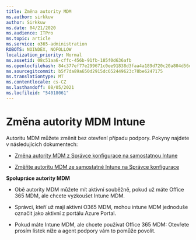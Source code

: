 ```yaml
---
title: Změna autority MDM
ms.author: sirkkuw
author: Sirkkuw
ms.date: 04/21/2020
ms.audience: ITPro
ms.topic: article
ms.service: o365-administration
ROBOTS: NOINDEX, NOFOLLOW
localization_priority: Normal
ms.assetid: 08c51aa6-cffc-456b-91fb-185f0d636afb
ms.openlocfilehash: 84c377ef77e299671c0ee91838d3faa4a189d720c20a804d56d3323823b701c2
ms.sourcegitcommit: b5f7da89a650d2915dc652449623c78be6247175
ms.translationtype: MT
ms.contentlocale: cs-CZ
ms.lasthandoff: 08/05/2021
ms.locfileid: "54018061"
---
```

# <a name="change-intune-mdm-authority"></a>Změna autority MDM Intune

Autoritu MDM můžete změnit bez otevření případu podpory. Pokyny najdete v následujících dokumentech:
  
- [Změna autority MDM z Správce konfigurace na samostatnou Intune](https://docs.microsoft.com/configmgr/mdm/deploy-use/migrate-change-mdm-authority)
    
- [Změňte autoritu MDM ze samostatné Intune na Správce konfigurace](https://docs.microsoft.com/configmgr/mdm/deploy-use/change-mdm-authority)
    
 **Spolupráce autority MDM**
  
- Obě autority MDM můžete mít aktivní souběžně, pokud už máte Office 365 MDM, ale chcete vyzkoušet Intune MDM.
    
- Správci, kteří už mají aktivní O365 MDM, mohou intune MDM jednoduše označit jako aktivní z portálu Azure Portal.
    
- Pokud máte Intune MDM, ale chcete používat Office 365 MDM: Otevřete prosím lístek níže a agent podpory vám to pomůže povolit.
    

